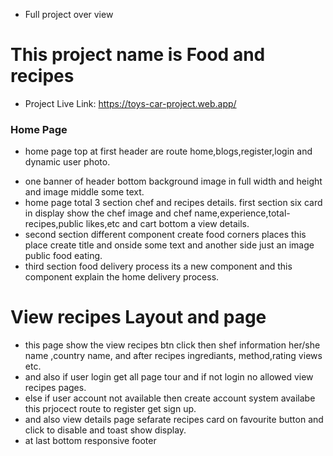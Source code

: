 *  Full project over view
# This project name is Food and recipes
* Project Live Link: https://toys-car-project.web.app/
### Home Page
- home page top at first header are route home,blogs,register,login and dynamic user photo.
* one banner of header bottom background image in full width and height and image middle some text.
* home page total 3 section chef and recipes details. first section six card in display show the chef image and chef name,experience,total-recipes,public likes,etc and cart bottom a view details.
* second section different component create  food corners places this place create title and onside some text and another side just an image public food eating.
* third section food delivery process its a new component and this component explain the home delivery process.
# View recipes Layout and page
* this page show the view recipes btn click then shef information her/she name ,country name, and after recipes ingrediants, method,rating views etc.
* and also if user login get all page tour and if not login no allowed view recipes pages.
* else if user account not available  then create account system availabe this prjocect route to register get sign up.
* and also view details page sefarate recipes card on favourite button and click to disable and toast show display.
* at last bottom responsive footer
